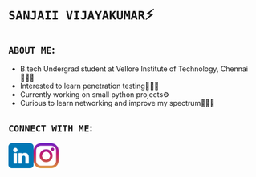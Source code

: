 # `SANJAII VIJAYAKUMAR`⚡️
## `ABOUT ME`:
- B.tech Undergrad student at Vellore Institute of Technology, Chennai👨🏽‍🎓
- Interested to learn penetration testing🧑🏽‍💻
- Currently working on small python projects⚙️
- Curious to learn networking and improve my spectrum🙋🏽‍♂️

## `CONNECT WITH ME`:
<a href="https://www.linkedin.com/in/sanjaii-vijayakumar-0408/">
  <img align="left" src="https://raw.githubusercontent.com/sanjaiiv04/sanjaiiv04/main/images/linkedin.png" alt=”sanjaii|linkedin” width="50px"/>
</a>
<a href="https://www.instagram.com/sanjaii04vijay/">
  <img align="left" src="https://raw.githubusercontent.com/sanjaiiv04/sanjaiiv04/main/images/instagram.png" alt=”sanjaii|instagram” width="50px"/>
</a>




